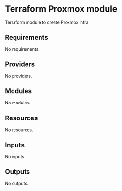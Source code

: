 # Terraform Proxmox module

Terraform module to create Proxmox infra

<!-- markdownlint-disable MD033 -->
<!-- BEGIN_TF_DOCS -->
## Requirements

No requirements.

## Providers

No providers.

## Modules

No modules.

## Resources

No resources.

## Inputs

No inputs.

## Outputs

No outputs.
<!-- END_TF_DOCS -->
<!-- markdownlint-enable MD033 -->
